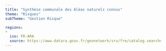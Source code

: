 ```yaml
---
title: "Synthèse communale des Aléas naturels connus"
theme: "Risques"
subTheme: "Gestion Risque"

regions:
-
  iso: FR-ARA
  source: https://www.datara.gouv.fr/geonetwork/srv/fre/catalog.search#/search?resultType=details&sortBy=relevance&from=1&to=20&fast=index&_content_type=json&any=Synth%C3%A8se%20communale%20des%20Al%C3%A9as%20naturels%20connus
---
```

